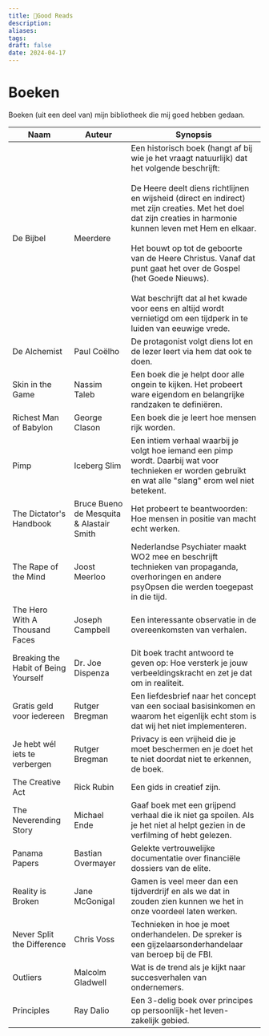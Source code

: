 ```yaml
---
title: 📖Good Reads
description: 
aliases: 
tags: 
draft: false
date: 2024-04-17
---
```

# Boeken
Boeken (uit een deel van) mijn bibliotheek die mij goed hebben gedaan.

| Naam                                 | Auteur                                   | Synopsis                                                                                                                                                                                                                                                                                                                                                                                                                                                                                                              |
| ------------------------------------ | ---------------------------------------- | --------------------------------------------------------------------------------------------------------------------------------------------------------------------------------------------------------------------------------------------------------------------------------------------------------------------------------------------------------------------------------------------------------------------------------------------------------------------------------------------------------------------- |
| De Bijbel                            | Meerdere                                 | Een historisch boek (hangt af bij wie je het vraagt natuurlijk) dat het volgende beschrijft:<br><br>De Heere deelt diens richtlijnen en wijsheid (direct en indirect) met zijn creaties. Met het doel dat zijn creaties in harmonie kunnen leven met Hem en elkaar.<br><br>Het bouwt op tot de geboorte van de Heere Christus. Vanaf dat punt gaat het over de Gospel (het Goede Nieuws).<br><br>Wat beschrijft dat al het kwade voor eens en altijd wordt vernietigd om een tijdperk in te luiden van eeuwige vrede. |
| De Alchemist                         | Paul Coëlho                              | De protagonist volgt diens lot en de lezer leert via hem dat ook te doen.                                                                                                                                                                                                                                                                                                                                                                                                                                             |
| Skin in the Game                     | Nassim Taleb                             | Een boek die je helpt door alle ongein te kijken. Het probeert ware eigendom en belangrijke randzaken te definiëren.                                                                                                                                                                                                                                                                                                                                                                                                  |
| Richest Man of Babylon               | George Clason                            | Een boek die je leert hoe mensen rijk worden.                                                                                                                                                                                                                                                                                                                                                                                                                                                                         |
| Pimp                                 | Iceberg Slim                             | Een intiem verhaal waarbij je volgt hoe iemand een pimp wordt. Daarbij wat voor technieken er worden gebruikt en wat alle "slang" erom wel niet betekent.                                                                                                                                                                                                                                                                                                                                                             |
| The Dictator's Handbook              | Bruce Bueno de Mesquita & Alastair Smith | Het probeert te beantwoorden: Hoe mensen in positie van macht echt werken.                                                                                                                                                                                                                                                                                                                                                                                                                                            |
| The Rape of the Mind                 | Joost Meerloo                            | Nederlandse Psychiater maakt WO2 mee en beschrijft technieken van propaganda, overhoringen en andere psyOpsen die werden toegepast in die tijd.                                                                                                                                                                                                                                                                                                                                                                       |
| The Hero With A Thousand Faces       | Joseph Campbell                          | Een interessante observatie in de overeenkomsten van verhalen.                                                                                                                                                                                                                                                                                                                                                                                                                                                        |
| Breaking the Habit of Being Yourself | Dr. Joe Dispenza                         | Dit boek tracht antwoord te geven op: Hoe versterk je jouw verbeeldingskracht en zet je dat om in realiteit.                                                                                                                                                                                                                                                                                                                                                                                                          |
| Gratis geld voor iedereen            | Rutger Bregman                           | Een liefdesbrief naar het concept van een sociaal basisinkomen en waarom het eigenlijk echt stom is dat wij het niet implementeren.                                                                                                                                                                                                                                                                                                                                                                                   |
| Je hebt wél iets te verbergen        | Rutger Bregman                           | Privacy is een vrijheid die je moet beschermen en je doet het te niet doordat niet te erkennen, de boek.                                                                                                                                                                                                                                                                                                                                                                                                              |
| The Creative Act                     | Rick Rubin                               | Een gids in creatief zijn.                                                                                                                                                                                                                                                                                                                                                                                                                                                                                            |
| The Neverending Story                | Michael Ende                             | Gaaf boek met een grijpend verhaal die ik niet ga spoilen. Als je het niet al helpt gezien in de verfilming of hebt gelezen.                                                                                                                                                                                                                                                                                                                                                                                          |
| Panama Papers                        | Bastian Overmayer                        | Gelekte vertrouwelijke documentatie over financiële dossiers van de elite.                                                                                                                                                                                                                                                                                                                                                                                                                                            |
| Reality is Broken                    | Jane McGonigal                           | Gamen is veel meer dan een tijdverdrijf en als we dat in zouden zien kunnen we het in onze voordeel laten werken.                                                                                                                                                                                                                                                                                                                                                                                                     |
| Never Split the Difference           | Chris Voss                               | Technieken in hoe je moet onderhandelen. De spreker is een gijzelaarsonderhandelaar van beroep bij de FBI.                                                                                                                                                                                                                                                                                                                                                                                                            |
| Outliers                             | Malcolm Gladwell                         | Wat is de trend als je kijkt naar succesverhalen van ondernemers.                                                                                                                                                                                                                                                                                                                                                                                                                                                     |
| Principles                           | Ray Dalio                                | Een 3-delig boek over principes op persoonlijk-het leven-zakelijk gebied.                                                                                                                                                                                                                                                                                                                                                                                                                                             |
